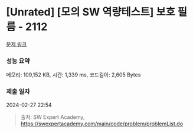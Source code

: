 # [Unrated] [모의 SW 역량테스트] 보호 필름 - 2112 

[문제 링크](https://swexpertacademy.com/main/code/problem/problemDetail.do?contestProbId=AV5V1SYKAaUDFAWu) 

### 성능 요약

메모리: 109,152 KB, 시간: 1,339 ms, 코드길이: 2,605 Bytes

### 제출 일자

2024-02-27 22:54



> 출처: SW Expert Academy, https://swexpertacademy.com/main/code/problem/problemList.do